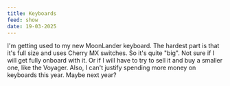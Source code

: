 ```yaml
---
title: Keyboards
feed: show
date: 19-03-2025
---
```

I'm getting used to my new MoonLander keyboard. The hardest part is that it's full size and uses Cherry MX switches. So it's quite "big". Not sure if I will get fully onboard with it. Or if I will have to try to sell it and buy a smaller one, like the Voyager. Also, I can't justify spending more money on keyboards this year. Maybe next year?

